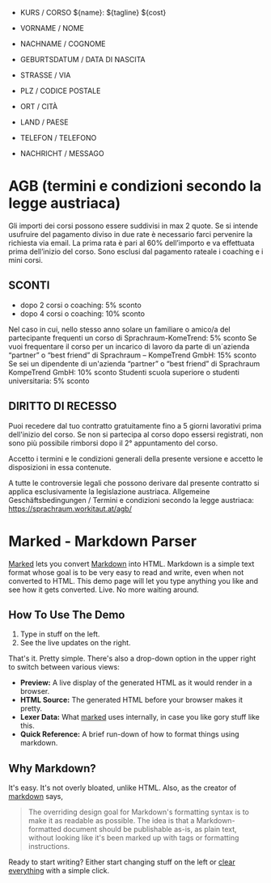 - KURS / CORSO 
  ${name}: ${tagline}
  ${cost}

- VORNAME / NOME
- NACHNAME / COGNOME
- GEBURTSDATUM / DATA DI NASCITA
- STRASSE / VIA
- PLZ / CODICE POSTALE
- ORT / CITÀ
- LAND / PAESE
- TELEFON / TELEFONO

- NACHRICHT / MESSAGO



AGB (termini e condizioni secondo la legge austriaca)
============

Gli importi dei corsi possono essere suddivisi in max 2 quote. Se si intende usufruire del pagamento diviso in due rate è necessario farci pervenire la richiesta via email. La prima rata è pari al 60% dell’importo e va effettuata prima dell’inizio del corso. Sono esclusi dal pagamento rateale i coaching e i mini corsi.

SCONTI
------

- dopo 2  corsi o coaching: 5% sconto
- dopo 4 corsi o coaching: 10% sconto

Nel caso in cui, nello stesso anno solare un familiare
o amico/a del partecipante frequenti un corso
di Sprachraum-KomeTrend: 5% sconto
Se vuoi frequentare il corso per un incarico di lavoro
da parte di un´azienda “partner” o “best friend”
di Sprachraum – KompeTrend GmbH: 15% sconto
Se sei un dipendente di un'azienda “partner” o “best friend”
di Sprachraum KompeTrend GmbH: 10% sconto
Studenti scuola superiore o studenti universitaria: 5% sconto

DIRITTO DI RECESSO
------------------

Puoi recedere dal tuo contratto gratuitamente fino a 5 giorni lavorativi prima dell'inizio del corso.
Se non si partecipa al corso dopo essersi registrati, non sono più possibile rimborsi dopo il 2° appuntamento del corso.

Accetto i termini e le condizioni generali della presente versione e accetto le disposizioni in essa contenute.

A tutte le controversie legali che possono  derivare dal presente contratto si applica esclusivamente la legislazione austriaca.
Allgemeine Geschäftsbedingungen / Termini e condizioni secondo la legge austriaca:  https://sprachraum.workitaut.at/agb/


Marked - Markdown Parser
========================

[Marked] lets you convert [Markdown] into HTML.  Markdown is a simple text format whose goal is to be very easy to read and write, even when not converted to HTML.  This demo page will let you type anything you like and see how it gets converted.  Live.  No more waiting around.

How To Use The Demo
-------------------

1. Type in stuff on the left.
2. See the live updates on the right.

That's it.  Pretty simple.  There's also a drop-down option in the upper right to switch between various views:

- **Preview:**  A live display of the generated HTML as it would render in a browser.
- **HTML Source:**  The generated HTML before your browser makes it pretty.
- **Lexer Data:**  What [marked] uses internally, in case you like gory stuff like this.
- **Quick Reference:**  A brief run-down of how to format things using markdown.

Why Markdown?
-------------

It's easy.  It's not overly bloated, unlike HTML.  Also, as the creator of [markdown] says,

> The overriding design goal for Markdown's
> formatting syntax is to make it as readable
> as possible. The idea is that a
> Markdown-formatted document should be
> publishable as-is, as plain text, without
> looking like it's been marked up with tags
> or formatting instructions.

Ready to start writing?  Either start changing stuff on the left or
[clear everything](/demo/?text=) with a simple click.

[Marked]: https://github.com/markedjs/marked/
[Markdown]: http://daringfireball.net/projects/markdown/
